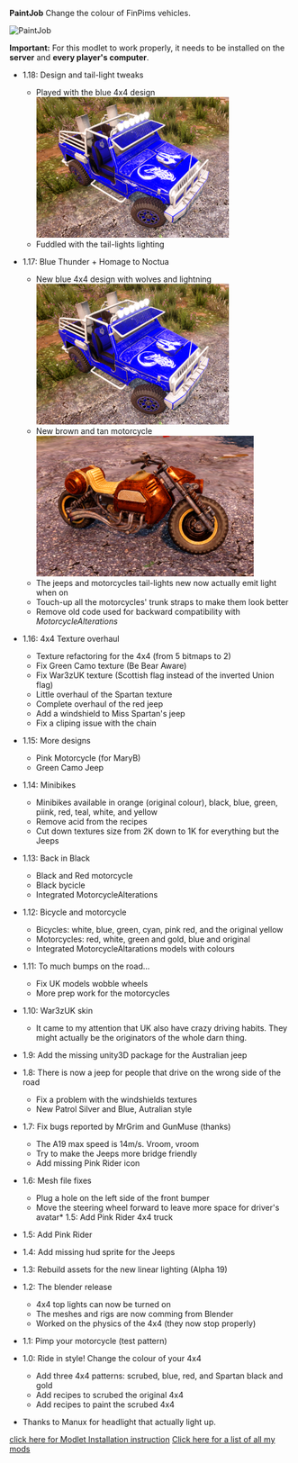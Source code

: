 **PaintJob** Change the colour of FinPims vehicles.

![PaintJob](https://raw.githubusercontent.com/Laotseu/7dtdMods/PaintJob_v1.16/PaintJob/PaintJob.png)

**Important:** For this modlet to work properly, it needs to be installed on the **server** and **every player's computer**.

* 1.18: Design and tail-light tweaks
	- Played with the blue 4x4 design<br />
	![Blue Thunder](https://raw.githubusercontent.com/Laotseu/7dtdMods/PaintJob_v1.18/PaintJob/New%20blue%20jeep%20design.png)
	- Fuddled with the tail-lights lighting
* 1.17: Blue Thunder + Homage to Noctua
	- New blue 4x4 design with wolves and lightning<br />
	![Blue Thunder](https://raw.githubusercontent.com/Laotseu/7dtdMods/PaintJob_v1.17/PaintJob/New%20blue%20jeep%20design.png)
	- New brown and tan motorcycle<br />
	![Noctua Motorcycle](https://raw.githubusercontent.com/Laotseu/7dtdMods/PaintJob_v1.17/PaintJob/Homage%20to%20Noctua%20Motorcycle.png)
	- The jeeps and motorcycles tail-lights new now actually emit light when on
	- Touch-up all the motorcycles' trunk straps to make them look better
	- Remove old code used for backward compatibility with *MotorcycleAlterations*
* 1.16: 4x4 Texture overhaul
	- Texture refactoring for the 4x4 (from 5 bitmaps to 2)
	- Fix Green Camo texture (Be Bear Aware)
	- Fix War3zUK texture (Scottish flag instead of the inverted Union flag)
	- Little overhaul of the Spartan texture
	- Complete overhaul of the red jeep
	- Add a windshield to Miss Spartan's jeep
	- Fix a cliping issue with the chain
* 1.15: More designs
	- Pink Motorcycle (for MaryB)
	- Green Camo Jeep
* 1.14: Minibikes
	- Minibikes available in orange (original colour), black, blue, green, piink, red, teal, white, and yellow
	- Remove acid from the recipes
	- Cut down textures size from 2K down to 1K for everything but the Jeeps
* 1.13: Back in Black
	- Black and Red motorcycle
	- Black bycicle	
	- Integrated MotorcycleAlterations
* 1.12: Bicycle and motorcycle
	- Bicycles: white, blue, green, cyan, pink red, and the original yellow
	- Motorcycles: red, white, green and gold, blue and original
	- Integrated MotorcycleAltarations models with colours
* 1.11: To much bumps on the road...
	- Fix UK models wobble wheels
	- More prep work for the motorcycles
* 1.10: War3zUK skin
	- It came to my attention that UK also have crazy driving habits. They might actually be the originators of 
	  the whole darn thing.
* 1.9: Add the missing unity3D package for the Australian jeep
* 1.8: There is now a jeep for people that drive on the wrong side of the road
	- Fix a problem with the windshields textures
	- New Patrol Silver and Blue, Autralian style
* 1.7: Fix bugs reported by MrGrim and GunMuse (thanks)
	- The A19 max speed is 14m/s. Vroom, vroom 
	- Try to make the Jeeps more bridge friendly
	- Add missing Pink Rider icon
* 1.6: Mesh file fixes
	- Plug a hole on the left side of the front bumper
	- Move the steering wheel forward to leave more space for driver's avatar* 1.5: Add Pink Rider 4x4 truck
* 1.5: Add Pink Rider
* 1.4: Add missing hud sprite for the Jeeps
* 1.3: Rebuild assets for the new linear lighting (Alpha 19)
* 1.2: The blender release 
	- 4x4 top lights can now be turned on
	- The meshes and rigs are now comming from Blender
	- Worked on the physics of the 4x4 (they now stop properly)
* 1.1: Pimp your motorcycle (test pattern)
* 1.0: Ride in style! Change the colour of your 4x4
	- Add three 4x4 patterns: scrubed, blue, red, and Spartan black and gold
	- Add recipes to scrubed the original 4x4
	- Add recipes to paint the scrubed 4x4	

* Thanks to Manux for headlight that actually light up.

[click here for Modlet Installation instruction](https://github.com/Laotseu/7dtdMods/blob/master/Modlet%20Installation.md)
[Click here for a list of all my mods](https://github.com/Laotseu/7dtdMods/blob/master/README.md)
